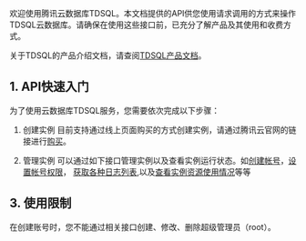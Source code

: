 欢迎使用腾讯云数据库TDSQL。本文档提供的API供您使用请求调用的方式来操作 TDSQL云数据库。请确保在使用这些接口前，已充分了解产品及其使用和收费方式。

关于TDSQL的产品介绍文档，请查阅[TDSQL产品文档](https://www.qcloud.com/doc/product/237)。

## 1. API快速入门
为了使用云数据库TDSQL服务，您需要依次完成以下步骤：
1. 创建实例
目前支持通过线上页面购买的方式创建实例，请通过腾讯云官网的链接进行[购买](https://buy.qcloud.com/tdsql)。

2. 管理实例 
可以通过如下接口管理实例以及查看实例运行状态。如[创建帐号](/doc/api/309/5394)，[设置帐号权限](/doc/api/309/5397)，
[获取各种日志列表](/doc/api/309/5402),以及[查看实例资源使用情况](/doc/api/309/5408)等等

## 3. 使用限制
在创建账号时，您不能通过相关接口创建、修改、删除超级管理员（root）。